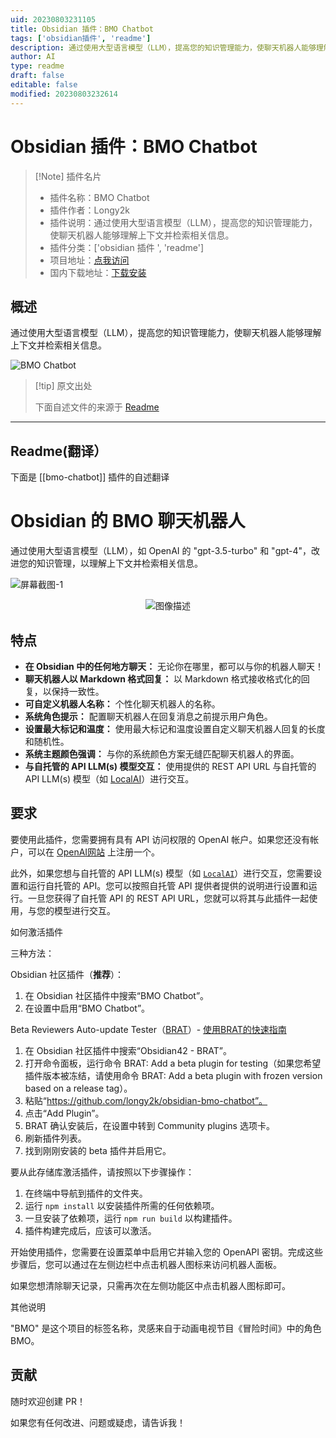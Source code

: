 ```yaml
---
uid: 20230803231105
title: Obsidian 插件：BMO Chatbot
tags: ['obsidian插件', 'readme']
description: 通过使用大型语言模型（LLM），提高您的知识管理能力，使聊天机器人能够理解上下文并检索相关信息。
author: AI
type: readme
draft: false
editable: false
modified: 20230803232614
---
```


# Obsidian 插件：BMO Chatbot

> [!Note] 插件名片
> - 插件名称：BMO Chatbot
> - 插件作者：Longy2k
> - 插件说明：通过使用大型语言模型（LLM），提高您的知识管理能力，使聊天机器人能够理解上下文并检索相关信息。
> - 插件分类：['obsidian 插件 ', 'readme']
> - 项目地址：[点我访问](https://github.com/longy2k/obsidian-bmo-chatbot)
> - 国内下载地址：[下载安装](https://pkmer.cn/products/plugin/pluginMarket/?bmo-chatbot)

## 概述

通过使用大型语言模型（LLM），提高您的知识管理能力，使聊天机器人能够理解上下文并检索相关信息。

![BMO Chatbot](https://cdn.pkmer.cn/covers/bmo-chatbot.png!pkmer)

> [!tip] 原文出处
>
>下面自述文件的来源于 [Readme](https://ghproxy.net/https://raw.githubusercontent.com/longy2k/obsidian-bmo-chatbot/main/README.md)
>

---

## Readme(翻译）

下面是 [[bmo-chatbot]] 插件的自述翻译

# Obsidian 的 BMO 聊天机器人

通过使用大型语言模型（LLM），如 OpenAI 的 "gpt-3.5-turbo" 和 "gpt-4"，改进您的知识管理，以理解上下文并检索相关信息。

![屏幕截图-1](README_images/Screenshot-1.png)

<p align="center">
  <img src="README_images/Screenshot-2.png" alt="图像描述">
</p>

## 特点

- **在 Obsidian 中的任何地方聊天：** 无论你在哪里，都可以与你的机器人聊天！
- **聊天机器人以 Markdown 格式回复：** 以 Markdown 格式接收格式化的回复，以保持一致性。
- **可自定义机器人名称：** 个性化聊天机器人的名称。
- **系统角色提示：** 配置聊天机器人在回复消息之前提示用户角色。
- **设置最大标记和温度：** 使用最大标记和温度设置自定义聊天机器人回复的长度和随机性。
- **系统主题颜色强调：** 与你的系统颜色方案无缝匹配聊天机器人的界面。
- **与自托管的 API LLM(s) 模型交互：** 使用提供的 REST API URL 与自托管的 API LLM(s) 模型（如 [LocalAI](https://github.com/go-skynet/LocalAI)）进行交互。

## 要求

要使用此插件，您需要拥有具有 API 访问权限的 OpenAI 帐户。如果您还没有帐户，可以在 [OpenAI网站](https://platform.openai.com/overview) 上注册一个。

此外，如果您想与自托管的 API LLM(s) 模型（如 [`LocalAI`](https://github.com/go-skynet/LocalAI)）进行交互，您需要设置和运行自托管的 API。您可以按照自托管 API 提供者提供的说明进行设置和运行。一旦您获得了自托管 API 的 REST API URL，您就可以将其与此插件一起使用，与您的模型进行交互。

如何激活插件

三种方法：

Obsidian 社区插件（**推荐**）：

  1. 在 Obsidian 社区插件中搜索“BMO Chatbot”。
  2. 在设置中启用“BMO Chatbot”。

Beta Reviewers Auto-update Tester（[BRAT](https://github.com/TfTHacker/obsidian42-brat)）- [使用BRAT的快速指南](https://tfthacker.com/Obsidian+Plugins+by+TfTHacker/BRAT+-+Beta+Reviewer's+Auto-update+Tool/Quick+guide+for+using+BRAT)

1. 在 Obsidian 社区插件中搜索“Obsidian42 - BRAT”。
2. 打开命令面板，运行命令 BRAT: Add a beta plugin for testing（如果您希望插件版本被冻结，请使用命令 BRAT: Add a beta plugin with frozen version based on a release tag）。
3. 粘贴“https://github.com/longy2k/obsidian-bmo-chatbot”。
4. 点击“Add Plugin”。
5. BRAT 确认安装后，在设置中转到 Community plugins 选项卡。
6. 刷新插件列表。
7. 找到刚刚安装的 beta 插件并启用它。

要从此存储库激活插件，请按照以下步骤操作：

  1. 在终端中导航到插件的文件夹。
  2. 运行 `npm install` 以安装插件所需的任何依赖项。
  3. 一旦安装了依赖项，运行 `npm run build` 以构建插件。
  4. 插件构建完成后，应该可以激活。

开始使用插件，您需要在设置菜单中启用它并输入您的 OpenAPI 密钥。完成这些步骤后，您可以通过在左侧边栏中点击机器人图标来访问机器人面板。

如果您想清除聊天记录，只需再次在左侧功能区中点击机器人图标即可。

其他说明

"BMO" 是这个项目的标签名称，灵感来自于动画电视节目《冒险时间》中的角色 BMO。

## 贡献

随时欢迎创建 PR！

如果您有任何改进、问题或疑虑，请告诉我！
